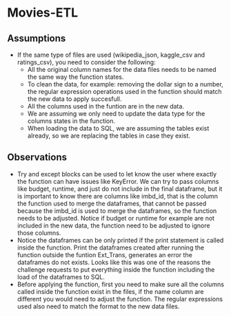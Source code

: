 # Movies-ETL
## Assumptions
- If the same type of files are used (wikipedia_json, kaggle_csv and ratings_csv), you need to consider the following:
	- All the original column names for the data files needs to be named the same way the function states.
	- To clean the data, for example: removing the dollar sign to a number, the regular expression operations used in the function should match the new data to apply succesfull.
	- All the columns used in the funtion are in the new data.
	- We are assuming we only need to update the data type for the columns states in the function.
	- When loading the data to SQL, we are assuming the tables exist already, so we are replacing the tables in case they exist.

## Observations
- Try and except blocks can be used to let know the user where exactly the function can have issues like KeyError.  We can try to pass columns like budget, runtime, and just do not include in the final dataframe, but it is important to know there are columns like imbd_id, that is the column the function used to merge the dataframes, that cannot be passed because the imbd_id is used to merge the dataframes, so the function needs to be adjusted.  Notice if budget or runtime for example are not included in the new data, the function need to be adjusted to ignore those columns.
- Notice the dataframes can be only printed if the print statement is called inside the function.  Print the dataframes created after running the function outside the funtion Ext_Trans, generates an error the dataframes do not exists.  Looks like this was one of the reasons the challenge requests to put everything inside the function including the load of the dataframes to SQL. 
- Before applying the function, first you need to make sure all the columns called inside the function exist in the files, if the name column are different you would need to adjust the function.  The regular expressions used also need to match the format to the new data files.
